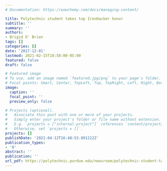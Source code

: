 ```yaml
---
# Documentation: https://wowchemy.com/docs/managing-content/

title: Polytechnic student takes top IronHacker honor
subtitle: ''
summary: ''
authors:
- Brigid O' Brien
tags: []
categories: []
date: '2017-12-01'
lastmod: 2021-02-15T18:58:00-05:00
featured: false
draft: false

# Featured image
# To use, add an image named `featured.jpg/png` to your page's folder.
# Focal points: Smart, Center, TopLeft, Top, TopRight, Left, Right, BottomLeft, Bottom, BottomRight.
image:
  caption: ''
  focal_point: ''
  preview_only: false

# Projects (optional).
#   Associate this post with one or more of your projects.
#   Simply enter your project's folder or file name without extension.
#   E.g. `projects = ["internal-project"]` references `content/project/deep-learning/index.md`.
#   Otherwise, set `projects = []`.
projects: []
publishDate: '2021-04-12T16:48:53.891212Z'
publication_types:
- '0'
abstract: ''
publication: ''
url_pdf: https://polytechnic.purdue.edu/newsroom/polytechnic-student-takes-top-ironhacker-honor
---
```

